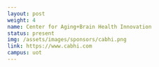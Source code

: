 ```yaml
---
layout: post
weight: 4
name: Center for Aging+Brain Health Innovation
status: present
img: /assets/images/sponsors/cabhi.png
link: https://www.cabhi.com
campus: uot
---
```

